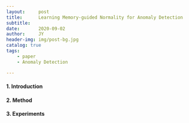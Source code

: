 ```yaml
---
layout:     post
title:      Learning Memory-guided Normality for Anomaly Detection
subtitle:   
date:       2020-09-02
author:     JY
header-img: img/post-bg.jpg
catalog: true
tags:
    - paper
    - Anomaly Detection

---
```




#### 1. Introduction



#### 2. Method



#### 3. Experiments



